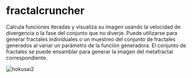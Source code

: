 # fractalcruncher
Calcula funciones iteradas y visualiza su imagen usando la velocidad de divergencia o la fase del conjunto que no diverje.
Puede utilizarse para generar fractales individuales o un muestreo del conjunto de fractales generados al variar un parámetro de la función generadora. 
El conjunto de fractales se puede ensamblar para generar la imagen del metafractal correspondiente.

![hokusai2](https://user-images.githubusercontent.com/25630422/131267443-39e5ffac-90f4-48ea-9e18-147e77f1318a.png)
